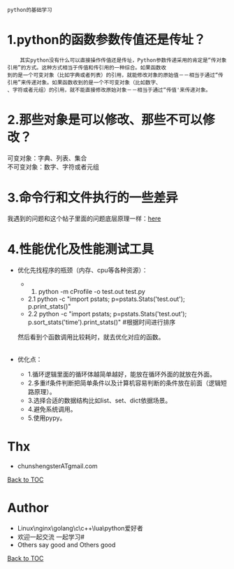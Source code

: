 `python的基础学习`

1.python的函数参数传值还是传址？  
=========

```   
    其实python没有什么可以直接操作传值还是传址，Python参数传递采用的肯定是“传对象引用”的方式。这种方式相当于传值和传引用的一种综合。如果函数收
到的是一个可变对象（比如字典或者列表）的引用，就能修改对象的原始值－－相当于通过“传引用”来传递对象。如果函数收到的是一个不可变对象（比如数字、
、字符或者元组）的引用，就不能直接修改原始对象－－相当于通过“传值'来传递对象。   
```  

2.那些对象是可以修改、那些不可以修改？    
=========    
可变对象：字典、列表、集合    
不可变对象：数字、字符或者元组    


3.命令行和文件执行的一些差异   
=========   

我遇到的问题和这个帖子里面的问题底层原理一样：[here](https://www.zhihu.com/question/53536750)   


4.性能优化及性能测试工具   
=========   

* 优化先找程序的瓶颈（内存、cpu等各种资源）：    

  * 1. python -m cProfile -o test.out test.py    
  * 2.1 python -c "import pstats; p=pstats.Stats('test.out'); p.print_stats()"     
  * 2.2 python -c "import pstats; p=pstats.Stats('test.out'); p.sort_stats('time').print_stats()"    #根据时间进行排序
       
  然后看到个函数调用比较耗时，就去优化对应的函数。    
     
* 优化点：   

  * 1.循环逻辑里面的循环体越简单越好，能放在循环外面的就放在外面。    
  * 2.多重if条件判断把简单条件以及计算机容易判断的条件放在前面（逻辑短路原理）。    
  * 3.选择合适的数据结构比如list、set、dict依据场景。      
  * 4.避免系统调用。    
  * 5.使用pypy。     


Thx
====

* chunshengsterATgmail.com

[Back to TOC](#table-of-contents)


Author
====
* Linux\nginx\golang\c\c++\lua\python爱好者
* 欢迎一起交流  一起学习# 
* Others say good and Others good

[Back to TOC](#table-of-contents)
